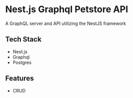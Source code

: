 # Nest.js Graphql Petstore API
A GraphQL server and API utilizing the NestJS framework

## Tech Stack
- Nest.js
- Graphql
- Postgres

## Features
- CRUD


